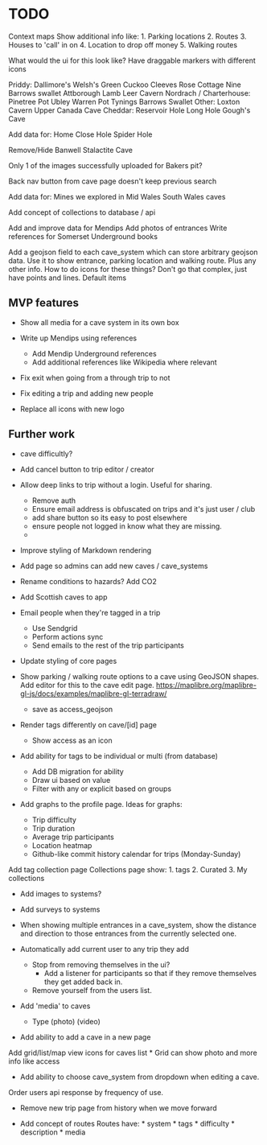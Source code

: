 # TODO

Context maps
    Show additional info like:
        1. Parking locations
        2. Routes
        3. Houses to 'call' in on
        4. Location to drop off money
        5. Walking routes

What would the ui for this look like?
    Have draggable markers with different icons

Priddy:
    Dallimore's
    Welsh's Green
    Cuckoo Cleeves
    Rose Cottage
    Nine Barrows swallet
    Attborough
    Lamb Leer Cavern
Nordrach / Charterhouse:
    Pinetree Pot
    Ubley Warren Pot
    Tynings Barrows Swallet
Other:
    Loxton Cavern
    Upper Canada Cave
Cheddar:
    Reservoir Hole
    Long Hole
    Gough's Cave

Add data for: 
    Home Close Hole
    Spider Hole

Remove/Hide
    Banwell Stalactite Cave


Only 1 of the images successfully uploaded for Bakers pit?

Back nav button from cave page doesn't keep previous search

Add data for:
    Mines we explored in Mid Wales
    South Wales caves

Add concept of collections to database / api

Add and improve data for Mendips
    Add photos of entrances
    Write references for Somerset Underground books

Add a geojson field to each cave_system which can store arbitrary geojson data.
    Use it to show entrance, parking location and walking route. Plus any other info.
        How to do icons for these things?
            Don't go that complex, just have points and lines. Default items

## MVP features
* Show all media for a cave system in its own box
* Write up Mendips using references
    * Add Mendip Underground references
    * Add additional references like Wikipedia where relevant
* Fix exit when going from a through trip to not
* Fix editing a trip and adding new people

* Replace all icons with new logo

## Further work
* cave difficultly?
* Add cancel button to trip editor / creator
* Allow deep links to trip without a login. Useful for sharing.
    * Remove auth
    * Ensure email address is obfuscated on trips and it's just user / club
    * add share button so its easy to post elsewhere
    * ensure people not logged in know what they are missing. 
    * 
    
* Improve styling of Markdown rendering
* Add page so admins can add new caves / cave_systems
* Rename conditions to hazards? Add CO2
* Add Scottish caves to app

* Email people when they're tagged in a trip
    * Use Sendgrid
    * Perform actions sync
    * Send emails to the rest of the trip participants
* Update styling of core pages

* Show parking / walking route options to a cave using GeoJSON shapes. Add editor for this to the cave edit page. https://maplibre.org/maplibre-gl-js/docs/examples/maplibre-gl-terradraw/
    * save as access_geojson
* Render tags differently on cave/[id] page
    * Show access as an icon
* Add ability for tags to be individual or multi (from database)
    * Add DB migration for ability
    * Draw ui based on value
    * Filter with any or explicit based on groups

* Add graphs to the profile page. Ideas for graphs:
    * Trip difficulty
    * Trip duration
    * Average trip participants
    * Location heatmap
    * Github-like commit history calendar for trips (Monday-Sunday)

Add tag collection page
    Collections page show:
        1. tags
        2. Curated
        3. My collections

* Add images to systems?
* Add surveys to systems

* When showing multiple entrances in a cave_system, show the distance and direction to those entrances from the currently selected one.

* Automatically add current user to any trip they add
    * Stop from removing themselves in the ui?
        * Add a listener for participants so that if they remove themselves they get added back in.
    * Remove yourself from the users list.

* Add 'media' to caves
    * Type
        (photo)
        (video)
* Add ability to add a cave in a new page

Add grid/list/map view icons for caves list
    * Grid can show photo and more info like access

* Add ability to choose cave_system from dropdown when editing a cave.

Order users api response by frequency of use.

* Remove new trip page from history when we move forward

* Add concept of routes
    Routes have:
        * system
        * tags
        * difficulty
        * description
        * media

